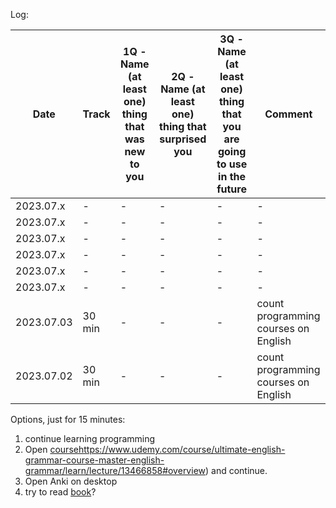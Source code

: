 Log: 

| Date          | Track | 1Q - Name (at least one) thing that was new to you  | 2Q - Name (at least one) thing that surprised you | 3Q - Name (at least one) thing that you are going to use in the future | Comment |
| ------------- | ------------- | ------------- | ------------- | ------------- | ------------- |
| 2023.07.x  | - | - | - | - | - |
| 2023.07.x  | - | - | - | - | - |
| 2023.07.x  | - | - | - | - | - |
| 2023.07.x  | - | - | - | - | - |
| 2023.07.x  | - | - | - | - | - |
| 2023.07.x  | - | - | - | - | - |
| 2023.07.03  | 30 min | - | - | - | count programming courses on English  |
| 2023.07.02  | 30 min | - | - | - | count programming courses on English |


Options, just for 15 minutes:
1) continue learning programming
2) Open [course](https://www.udemy.com/course/ultimate-english-grammar-course-master-english-grammar/learn/lecture/13466858#overview)https://www.udemy.com/course/ultimate-english-grammar-course-master-english-grammar/learn/lecture/13466858#overview) and continue.
3) Open Anki on desktop
4) try to read [book](https://books.google.com.ua/books/about/Do_Hard_Things.html?id=cTREEAAAQBAJ&printsec=frontcover&source=kp_read_button&hl=en&newbks=1&newbks_redir=0&gboemv=1&ovdme=1&redir_esc=y&authuser=0#v=onepage&q&f=false)?
